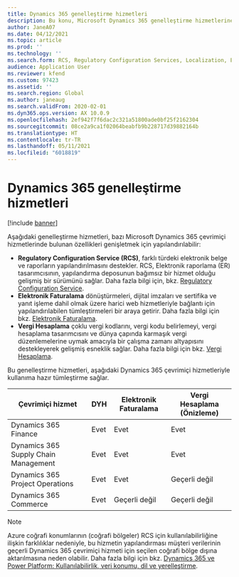```yaml
---
title: Dynamics 365 genelleştirme hizmetleri
description: Bu konu, Microsoft Dynamics 365 genelleştirme hizmetlerine genel bir bakış sağlar.
author: JaneA07
ms.date: 04/12/2021
ms.topic: article
ms.prod: ''
ms.technology: ''
ms.search.form: RCS, Regulatory Configuration Services, Localization, Electronic invoicing, Tax calculation
audience: Application User
ms.reviewer: kfend
ms.custom: 97423
ms.assetid: ''
ms.search.region: Global
ms.author: janeaug
ms.search.validFrom: 2020-02-01
ms.dyn365.ops.version: AX 10.0.9
ms.openlocfilehash: 2ef942f7f6dac2c321a51800ade0bf25f2162304
ms.sourcegitcommit: 08ce2a9ca1f02064beabfb9b228717d39882164b
ms.translationtype: HT
ms.contentlocale: tr-TR
ms.lasthandoff: 05/11/2021
ms.locfileid: "6018819"
---
```

# <a name="dynamics-365-globalization-services"></a>Dynamics 365 genelleştirme hizmetleri

[!include [banner](../includes/banner.md)]

Aşağıdaki genelleştirme hizmetleri, bazı Microsoft Dynamics 365 çevrimiçi hizmetlerinde bulunan özellikleri genişletmek için yapılandırılabilir:

- **Regulatory Configuration Service (RCS)**, farklı türdeki elektronik belge ve raporların yapılandırılmasını destekler. RCS, Elektronik raporlama (ER) tasarımcısının, yapılandırma deposunun bağımsız bir hizmet olduğu gelişmiş bir sürümünü sağlar. Daha fazla bilgi için, bkz. [Regulatory Configuration Service](rcs-overview.md).
- **Elektronik Faturalama** dönüştürmeleri, dijital imzaları ve sertifika ve yanıt işleme dahil olmak üzere harici web hizmetleriyle bağlantı için yapılandırılabilen tümleştirmeleri bir araya getirir. Daha fazla bilgi için bkz. [Elektronik Faturalama](e-invoicing-service-overview.md).
- **Vergi Hesaplama** çoklu vergi kodlarını, vergi kodu belirlemeyi, vergi hesaplama tasarımcısını ve dünya çapında karmaşık vergi düzenlemelerine uymak amacıyla bir çalışma zamanı altyapısını destekleyerek gelişmiş esneklik sağlar. Daha fazla bilgi için bkz. [Vergi Hesaplama](global-tax-calcuation-service-overview.md).

Bu genelleştirme hizmetleri, aşağıdaki Dynamics 365 çevrimiçi hizmetleriyle kullanıma hazır tümleştirme sağlar.

| Çevrimiçi hizmet | DYH | Elektronik Faturalama | Vergi Hesaplama (Önizleme) |
|----------------|-----|----------------------|---------------------------|
| Dynamics 365 Finance | Evet | Evet | Evet | 
| Dynamics 365 Supply Chain Management | Evet | Evet | Evet | 
| Dynamics 365 Project Operations | Evet | Evet | Geçerli değil | 
| Dynamics 365 Commerce | Evet | Geçerli değil | Geçerli değil | 

> [!NOTE]
> Azure coğrafi konumlarının (coğrafi bölgeler) RCS için kullanılabilirliğine ilişkin farklılıklar nedeniyle, bu hizmetin yapılandırması müşteri verilerinin geçerli Dynamics 365 çevrimiçi hizmeti için seçilen coğrafi bölge dışına aktarılmasına neden olabilir. Daha fazla bilgi için bkz. [Dynamics 365 ve Power Platform: Kullanılabilirlik, veri konumu, dil ve yerelleştirme](https://aka.ms/rcs/D365Productavailabilityguide).